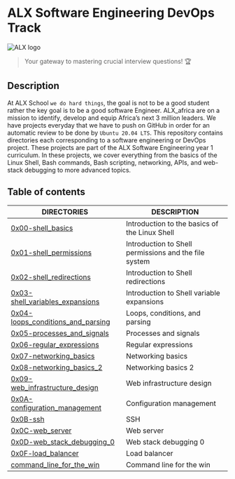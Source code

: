 # ALX Software Engineering DevOps Track

![ALX logo](https://www.alxafrica.com/wp-content/uploads/2022/01/header-logo.png)
> Your gateway to mastering crucial interview questions! :trophy:

## Description
At ALX School `we do hard things`, the goal is not to be a good student rather the key goal is to be a good software Engineer. ALX_africa are on a mission to identify, develop and equip Africa’s next 3 million leaders. We have projects everyday that we have to push on GitHub in order for an automatic review to be done by `Ubuntu 20.04 LTS`. This repository contains directories each corresponding to a software engineering or DevOps project. These projects are part of the ALX Software Engineering year 1 curriculum. In these projects, we cover everything from the basics of the Linux Shell, Bash commands, Bash scripting, networking, APIs, and web-stack debugging to more advanced topics.

## Table of contents
DIRECTORIES | DESCRIPTION
--------- | -----------
[0x00-shell_basics](https://github.com/Barniva/alx-system_engineering-devops) | Introduction to the basics of the Linux Shell
[0x01-shell_permissions](https://github.com/Barniva/alx-system_engineering-devops) | Introduction to Shell permissions and the file system
[0x02-shell_redirections](https://github.com/Barniva/alx-system_engineering-devops) | Introduction to Shell redirections
[0x03-shell_variables_expansions](https://github.com/Barniva/alx-system_engineering-devops) | Introduction to Shell variable expansions
[0x04-loops_conditions_and_parsing](https://github.com/Barniva/alx-system_engineering-devops) | Loops, conditions, and parsing
[0x05-processes_and_signals](https://github.com/Barniva/alx-system_engineering-devops) | Processes and signals
[0x06-regular_expressions](https://github.com/Barniva/alx-system_engineering-devops) | Regular expressions
[0x07-networking_basics](https://github.com/Barniva/alx-system_engineering-devops) | Networking basics
[0x08-networking_basics_2](https://github.com/Barniva/alx-system_engineering-devops) | Networking basics 2
[0x09-web_infrastructure_design](https://github.com/Barniva/alx-system_engineering-devops) | Web infrastructure design
[0x0A-configuration_management](https://github.com/Barniva/alx-system_engineering-devops) | Configuration management
[0x0B-ssh](https://github.com/Barniva/alx-system_engineering-devops) | SSH
[0x0C-web_server](https://github.com/Barniva/alx-system_engineering-devops) | Web server
[0x0D-web_stack_debugging_0](https://github.com/Barniva/alx-system_engineering-devops) | Web stack debugging 0
[0x0F-load_balancer](https://github.com/Barniva/alx-system_engineering-devops) | Load balancer
[command_line_for_the_win](https://github.com/Barniva/alx-system_engineering-devops) | Command line for the win
